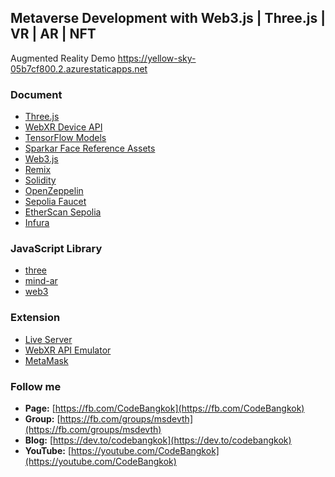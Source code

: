 ## Metaverse Development with Web3.js | Three.js | VR | AR | NFT

Augmented Reality Demo https://yellow-sky-05b7cf800.2.azurestaticapps.net

### Document
* [Three.js](https://threejs.org)
* [WebXR Device API](https://developer.mozilla.org/en-US/docs/Web/API/WebXR_Device_API)
* [TensorFlow Models](https://github.com/tensorflow/tfjs-models)
* [Sparkar Face Reference Assets](https://sparkar.facebook.com/ar-studio/learn/articles/people-tracking/face-reference-assets)
* [Web3.js](https://web3js.readthedocs.io)
* [Remix](https://remix.ethereum.org)
* [Solidity](https://docs.soliditylang.org)
* [OpenZeppelin](https://www.openzeppelin.com)
* [Sepolia Faucet](https://sepoliafaucet.net)
* [EtherScan Sepolia](https://sepolia.etherscan.io)
* [Infura](https://infura.io)

### JavaScript Library
* [three](https://www.jsdelivr.com/package/npm/three)
* [mind-ar](https://www.jsdelivr.com/package/npm/mind-ar)
* [web3](https://www.jsdelivr.com/package/npm/web3)

### Extension
* [Live Server](https://marketplace.visualstudio.com/items?itemName=ritwickdey.LiveServer)
* [WebXR API Emulator](https://chrome.google.com/webstore/detail/webxr-api-emulator/mjddjgeghkdijejnciaefnkjmkafnnje)
* [MetaMask](https://chrome.google.com/webstore/detail/metamask/nkbihfbeogaeaoehlefnkodbefgpgknn)

### Follow me
* **Page:** [https://fb.com/CodeBangkok​](https://fb.com/CodeBangkok​)
* **Group:** [https://fb.com/groups/msdevth​](https://fb.com/groups/msdevth​)
* **Blog:** [https://dev.to/codebangkok](https://dev.to/codebangkok)
* **YouTube:** [https://youtube.com/CodeBangkok](https://youtube.com/CodeBangkok)